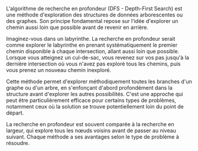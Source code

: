 L'algorithme de recherche en profondeur (DFS - Depth-First Search) est une méthode d'exploration des structures de données arborescentes ou des graphes. Son principe fondamental repose sur l'idée d'explorer un chemin aussi loin que possible avant de revenir en arrière.

Imaginez-vous dans un labyrinthe. La recherche en profondeur serait comme explorer le labyrinthe en prenant systématiquement le premier chemin disponible à chaque intersection, allant aussi loin que possible. Lorsque vous atteignez un cul-de-sac, vous revenez sur vos pas jusqu'à la dernière intersection où vous n'avez pas exploré tous les chemins, puis vous prenez un nouveau chemin inexploré.

Cette méthode permet d'explorer méthodiquement toutes les branches d'un graphe ou d'un arbre, en s'enfonçant d'abord profondément dans la structure avant d'explorer les autres possibilités. C'est une approche qui peut être particulièrement efficace pour certains types de problèmes, notamment ceux où la solution se trouve potentiellement loin du point de départ.

La recherche en profondeur est souvent comparée à la recherche en largeur, qui explore tous les nœuds voisins avant de passer au niveau suivant. Chaque méthode a ses avantages selon le type de problème à résoudre.